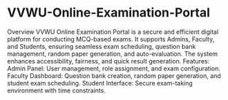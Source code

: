 # VVWU-Online-Examination-Portal
Overview
VVWU Online Examination Portal is a secure and efficient digital platform for conducting MCQ-based exams. It supports Admins, Faculty, and Students, ensuring seamless exam scheduling, question bank management, random paper generation, and auto-evaluation. The system enhances accessibility, fairness, and quick result generation.
Features:
Admin Panel: User management, role assignment, and exam configuration.
Faculty Dashboard: Question bank creation, random paper generation, and student exam scheduling.
Student Interface: Secure exam-taking environment with time constraints.
